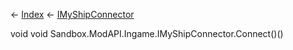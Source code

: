 ← [Index](Api-Index) ← [IMyShipConnector](Sandbox.ModAPI.Ingame.IMyShipConnector)

void void Sandbox.ModAPI.Ingame.IMyShipConnector.Connect()()